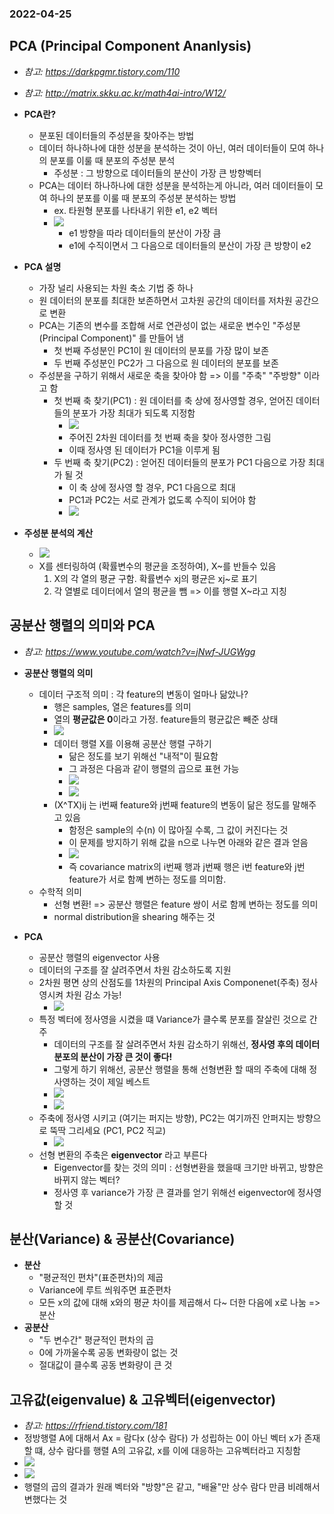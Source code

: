 ### 2022-04-25

## PCA (Principal Component Ananlysis)
- *참고: https://darkpgmr.tistory.com/110*
- *참고: http://matrix.skku.ac.kr/math4ai-intro/W12/*
- **PCA란?**
  - 분포된 데이터들의 주성분을 찾아주는 방법
  - 데이터 하나하나에 대한 성분을 분석하는 것이 아닌, 여러 데이터들이 모여 하나의 분포를 이룰 때 분포의 주성분 분석
    - 주성분 : 그 방향으로 데이터들의 분산이 가장 큰 방향벡터
  - PCA는 데이터 하나하나에 대한 성분을 분석하는게 아니라, 여러 데이터들이 모여 하나의 분포를 이룰 때 분포의 주성분 분석하는 방법
    - ex. 타원형 분포를 나타내기 위한 e1, e2 벡터
    - ![](../images/2022-04-25-pca-1.png)
      - e1 방향을 따라 데이터들의 분산이 가장 큼
      - e1에 수직이면서 그 다음으로 데이터들의 분산이 가장 큰 방향이 e2

- **PCA 설명**
  - 가장 널리 사용되는 차원 축소 기법 중 하나
  - 원 데이터의 분포를 최대한 보존하면서 고차원 공간의 데이터를 저차원 공간으로 변환
  - PCA는 기존의 변수를 조합해 서로 연관성이 없는 새로운 변수인 "주성분 (Principal Component)" 를 만들어 냄
    - 첫 번째 주성분인 PC1이 원 데이터의 분포를 가장 많이 보존
    - 두 번째 주성분인 PC2가 그 다음으로 원 데이터의 분포를 보존
  - 주성분을 구하기 위해서 새로운 축을 찾아야 함 => 이를 "주축" "주방향" 이라고 함
    - 첫 번째 축 찾기(PC1) : 원 데이터를 축 상에 정사영할 경우, 얻어진 데이터들의 분포가 가장 최대가 되도록 지정함
      - ![](../images/2022-04-25-pca-2.png)
      - 주어진 2차원 데이터를 첫 번째 축을 찾아 정사영한 그림
      - 이때 정사영 된 데이터가 PC1을 이루게 됨
    - 두 번째 축 찾기(PC2) : 얻어진 데이터들의 분포가 PC1 다음으로 가장 최대가 될 것
      - 이 축 상에 정사영 할 경우, PC1 다음으로 최대
      - PC1과 PC2는 서로 관계가 없도록 수직이 되어야 함
      - ![](../images/2022-04-25-pca-3.png)

- **주성분 분석의 계산**
  - ![](../images/2022-04-25-pca-4.png)
  - X를 센터링하여 (확률변수의 평균을 조정하여), X~를 반들수 있음
    1. X의 각 열의 평균 구함. 확률변수 xj의 평균은 xj~로 표기
    2. 각 열별로 데이터에서 열의 평균을 뺌 => 이를 행렬 X~라고 지칭

## 공분산 행렬의 의미와 PCA
- *참고: https://www.youtube.com/watch?v=jNwf-JUGWgg*
- **공분산 행렬의 의미**
  - 데이터 구조적 의미 : 각 feature의 변동이 얼마나 닮았나?
    - 행은 samples, 열은 features를 의미
    - 열의 **평균값은 0**이라고 가정. feature들의 평균값은 빼준 상태
    - ![](../images/2022-04-25-pca-5.png)
    - 데이터 행렬 X를 이용해 공분산 행렬 구하기
      - 닮은 정도를 보기 위해선 "내적"이 필요함
      - 그 과정은 다음과 같이 행렬의 곱으로 표현 가능
      - ![](../images/2022-04-25-pca-6.png)
      - ![](../images/2022-04-25-pca-7.png)
    - (X^TX)ij 는 i번째 feature와 j번째 feature의 변동이 닮은 정도를 말해주고 있음
      - 함정은 sample의 수(n) 이 많아질 수록, 그 값이 커진다는 것
      - 이 문제를 방지하기 위해 값을 n으로 나누면 아래와 같은 결과 얻음
      - ![](../images/2022-04-25-pca-sigma.png)
      - 즉 covariance matrix의 i번째 행과 j번째 행은 i번 feature와 j번 feature가 서로 함꼐 변하는 정도를 의미함.
  - 수학적 의미  
    - 선형 변환! => 공분산 행렬은 feature 쌍이 서로 함께 변하는 정도를 의미
    - normal distribution을 shearing 해주는 것

- **PCA**
  - 공분산 행렬의 eigenvector 사용
  - 데이터의 구조를 잘 살려주면서 차원 감소하도록 지원
  - 2차원 평면 상의 산점도를 1차원의 Principal Axis Componenet(주축) 정사영시켜 차원 감소 가능!
    - ![](../images/2022-04-25-pca-8.png)
  - 특정 벡터에 정사영을 시켰을 떄 Variance가 클수록 분포를 잘살린 것으로 간주
    - 데이터의 구조를 잘 살려주면서 차원 감소하기 위해선, **정사영 후의 데이터 분포의 분산이 가장 큰 것이 좋다!**
    - 그렇게 하기 위해선, 공분산 행렬을 통해 선형변환 할 때의 주축에 대해 정사영하는 것이 제일 베스트
    - ![](../images/2022-04-25-pca-9.png)
    - ![](../images/2022-04-25-pca-10.png)
  - 주축에 정사영 시키고 (여기는 퍼지는 방향), PC2는 여기까진 안퍼지는 방향으로 뚝딱 그리세요 (PC1, PC2 직교)
    - ![](../images/2022-04-25-pca-11.png)
  - 선형 변환의 주축은 **eigenvector** 라고 부른다
    - Eigenvector를 찾는 것의 의미 : 선형변환을 했을때 크기만 바뀌고, 방향은 바뀌지 않는 벡터?
    - 정사영 후 variance가 가장 큰 결과를 얻기 위해선 eigenvector에 정사영 할 것

## 분산(Variance) & 공분산(Covariance)
- **분산**
  - "평균적인 편차"(표준편차)의 제곱
  - Variance에 루트 씌워주면 표준편차
  - 모든 x의 값에 대해 x와의 평균 차이를 제곱해서 다~ 더한 다음에 x로 나눔 => 분산
- **공분산**
  - "두 변수간" 평균적인 편차의 곱
  - 0에 가까울수록 공동 변화량이 없는 것
  - 절대값이 클수록 공동 변화량이 큰 것

## 고유값(eigenvalue) & 고유벡터(eigenvector)
- *참고: https://rfriend.tistory.com/181*
- 정방행렬 A에 대해서 Ax = 람다x (상수 람다) 가 성립하는 0이 아닌 벡터 x가 존재할 떄, 상수 람다를 행렬 A의 고유값, x를 이에 대응하는 고유벡터라고 지칭함
- ![](https://t1.daumcdn.net/cfile/tistory/227595485708A9F60A)
- ![](https://t1.daumcdn.net/cfile/tistory/2753B53C5708DC5021)
- 행렬의 곱의 결과가 원래 벡터와 "방향"은 같고, "배율"만 상수 람다 만큼 비례해서 변했다는 것